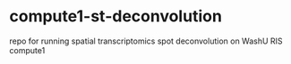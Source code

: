 # compute1-st-deconvolution
repo for running spatial transcriptomics spot deconvolution on WashU RIS compute1
